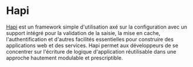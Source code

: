 # Hapi

[Hapi](http://hapijs.com/) est un framework simple d'utilisation axé sur la configuration avec un support intégré pour la validation de la saisie, la mise en cache, l'authentification et d'autres facilités essentielles pour construire des applications web et des services. Hapi permet aux développeurs de se concentrer sur l'écriture de logique d'application réutilisable dans une approche hautement modulable et prescriptible.
